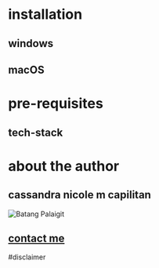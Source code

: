 # installation
## windows
## macOS

# pre-requisites
## tech-stack

# about the author
 ## cassandra nicole m capilitan 
 ![Batang Palaigit](https://scontent.fdvo5-1.fna.fbcdn.net/v/t39.30808-6/338522606_2304024756446533_1791895978179977037_n.jpg?_nc_cat=105&ccb=1-7&_nc_sid=a5f93a&_nc_eui2=AeHwdApCXeL8kwCo3cGOk67t4vE_VR2KbX7i8T9VHYptft1E29PZ9nqJmrKJpkq702V9VhyW8yT13qXTd7vq4_Db&_nc_ohc=uuPHKMQ2D48Q7kNvgFxDgS1&_nc_ht=scontent.fdvo5-1.fna&_nc_gid=AA5qJHbcbsRlruVEYQ5QOkW&oh=00_AYD9kIp7iSiXy6pQw5sjHoX1_o67KEYVUJYsHvkaiBYRoA&oe=670B97D9)
 ## [contact me](https://www.facebook.com/cass.nicole.222007/)

#disclaimer
